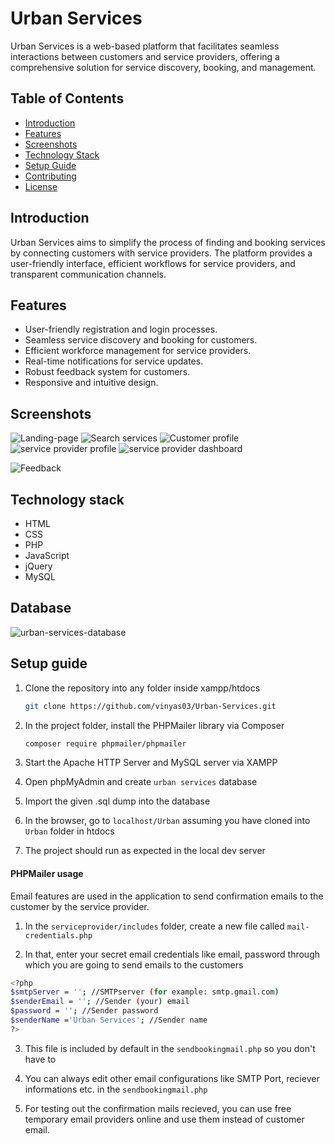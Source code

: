 # Urban Services

Urban Services is a web-based platform that facilitates seamless interactions between customers and service providers, offering a comprehensive solution for service discovery, booking, and management.

## Table of Contents

- [Introduction](#introduction)
- [Features](#features)
- [Screenshots](#screenshots)
- [Technology Stack](#technology-stack)
- [Setup Guide](#setup-guide)
- [Contributing](#contributing)
- [License](#license)

## Introduction

Urban Services aims to simplify the process of finding and booking services by connecting customers with service providers. The platform provides a user-friendly interface, efficient workflows for service providers, and transparent communication channels.

## Features

- User-friendly registration and login processes.
- Seamless service discovery and booking for customers.
- Efficient workforce management for service providers.
- Real-time notifications for service updates.
- Robust feedback system for customers.
- Responsive and intuitive design.

## Screenshots
![Landing-page](https://github.com/user-attachments/assets/7b01d731-cb91-4105-852d-cef4c40c73aa)
![Search services](https://github.com/user-attachments/assets/fb17913a-c577-4354-9d8a-619fa8292006)
![Customer profile](https://github.com/user-attachments/assets/4a8122a5-5985-441b-a34d-e1e0446ed582)
![service provider profile](https://github.com/user-attachments/assets/51f46d11-98c3-4a9c-a770-5763403cce2b)
![service provider dashboard](https://github.com/user-attachments/assets/24950a92-0836-4783-88a1-6021b59dbe48)

![Feedback](https://github.com/user-attachments/assets/77b01581-9c43-42b0-a39f-c0075ab3ea04)


## Technology stack

- HTML
- CSS
- PHP
- JavaScript
- jQuery
- MySQL

## Database
![urban-services-database](https://github.com/user-attachments/assets/a2ed5066-89ab-4a5f-ac99-ca7356a52017)


## Setup guide

1. Clone the repository into any folder inside xampp/htdocs

   ```bash
   git clone https://github.com/vinyas03/Urban-Services.git
   ```

2. In the project folder, install the PHPMailer library via Composer

   ```bash
   composer require phpmailer/phpmailer
   ```

3. Start the Apache HTTP Server and MySQL server via XAMPP

4. Open phpMyAdmin and create `urban services` database

5. Import the given .sql dump into the database

6. In the browser, go to `localhost/Urban` assuming you have cloned into `Urban` folder in htdocs

7. The project should run as expected in the local dev server

#### PHPMailer usage
Email features are used in the application to send confirmation emails to the customer by the service provider.

1. In the `serviceprovider/includes` folder, create a new file called `mail-credentials.php`

2. In that, enter your secret email credentials like email, password through which you are going to send emails to the customers

```bash
<?php
$smtpServer = ''; //SMTPserver (for example: smtp.gmail.com)
$senderEmail = ''; //Sender (your) email
$password = ''; //Sender password
$senderName ='Urban Services'; //Sender name
?>
```

3. This file is included by default in the `sendbookingmail.php` so you don't have to

4. You can always edit other email configurations like SMTP Port, reciever informations etc. in the `sendbookingmail.php`

5. For testing out the confirmation mails recieved, you can use free temporary email providers online and use them instead of customer email.
